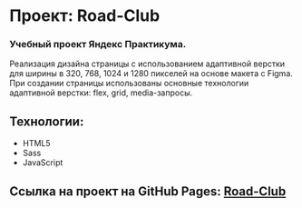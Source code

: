 # Проект: Road-Club

### Учебный проект Яндекс Практикума.

Реализация дизайна страницы с использованием адаптивной верстки для ширины в 320, 768, 1024 и 1280 пикселей на основе макета с Figma. При создании страницы использованы основные технологии адаптивной верстки: flex, grid, media-запросы.

## Технологии:
-	HTML5
-	Sass
-	JavaScript

## Ссылка на проект на GitHub Pages: <a href="https://kglidiya.github.io/Road-Club/"> Road-Club </a>

